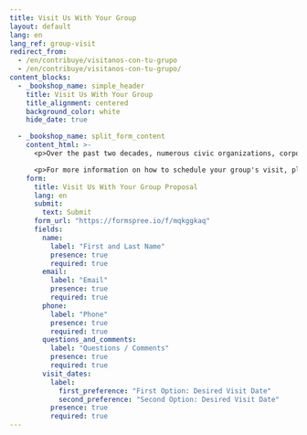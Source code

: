 ```yaml
---
title: Visit Us With Your Group
layout: default
lang: en
lang_ref: group-visit
redirect_from:
  - /en/contribuye/visitanos-con-tu-grupo
  - /en/contribuye/visitanos-con-tu-grupo/
content_blocks:
  - _bookshop_name: simple_header
    title: Visit Us With Your Group
    title_alignment: centered
    background_color: white
    hide_date: true

  - _bookshop_name: split_form_content
    content_html: >-
      <p>Over the past two decades, numerous civic organizations, corporate teams, university students and religious groups have visited the Hogar Albergue para Niños Jesús de Nazaret. We welcome your group to come and share your love, time, skills, donations and celebrations with our children.</p>

      <p>For more information on how to schedule your group's visit, please contact us at <a href="tel:7878316161">(787) 831-6161</a> or complete the following application form. Once you send us the online application, you will receive a telephone call from our office as soon as possible.</p>
    form:
      title: Visit Us With Your Group Proposal
      lang: en
      submit:
        text: Submit
      form_url: "https://formspree.io/f/mqkggkaq"
      fields:
        name:
          label: "First and Last Name"
          presence: true
          required: true
        email:
          label: "Email"
          presence: true
          required: true
        phone:
          label: "Phone"
          presence: true
          required: true
        questions_and_comments:
          label: "Questions / Comments"
          presence: true
          required: true
        visit_dates:
          label:
            first_preference: "First Option: Desired Visit Date"
            second_preference: "Second Option: Desired Visit Date"
          presence: true
          required: true
---
```

